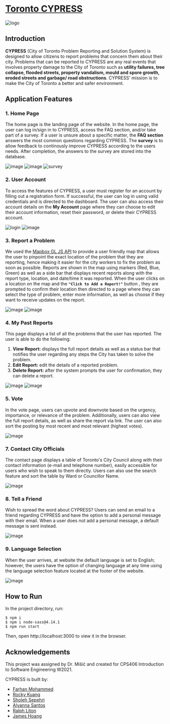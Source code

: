 # [Toronto CYPRESS](https://cypressw2021.netlify.app/)
![logo](https://user-images.githubusercontent.com/72548456/114451620-716fe600-9ba5-11eb-87e3-27c81cd03b7b.png)

## Introduction
**CYPRESS** (City of Toronto Problem Reporting and Solution System) is designed to allow citizens to report problems that concern them about their city. Problems that can be reported to CYPRESS are any real events that involves property damage to the City of Toronto such as **utility failures, tree collapse, flooded streets, property vandalism, mould and spore growth, eroded streets and garbage/ road obstructions**. CYPRESS' mission is to make the City of Toronto a better and safer environment.

## Application Features

### 1. Home Page
The home page is the landing page of the website. In the home page, the user can log in/sign in to CYPRESS, access the FAQ section, and/or take part of a survey. If a user is unsure about a specific matter, the **FAQ section** answers the most common questions regarding CYPRESS. The **survey** is to allow feedback to continously improve CYPRESS according to the users needs. After completion, the answers to the survey are stored into the database. 

![image](https://user-images.githubusercontent.com/72548456/114468926-375d0f00-9bba-11eb-958f-afb7abe99092.png)
![image](https://user-images.githubusercontent.com/72548456/114639210-3c45bf80-9c9b-11eb-8608-c590d8d8481e.png)
![survey](https://user-images.githubusercontent.com/72548456/114468784-05e44380-9bba-11eb-9960-4b3a86da52c2.png)

### 2. User Account
To access the features of CYPRESS, a user must register for an account by filling out a registration form. If successful, the user can log in using valid credentials and is directed to the dashboard. The user can also access their account details on the **My Account** page where they can choose to edit their account information, reset their password, or delete their CYPRESS account. 

![login](https://user-images.githubusercontent.com/72548456/114472052-9709e900-9bbf-11eb-8c99-03d15a920492.png)
![image](https://user-images.githubusercontent.com/72548456/114639294-731bd580-9c9b-11eb-9da1-a26ca03c4c0f.png)

### 3. Report a Problem
We used the [Mapbox GL JS API](https://docs.mapbox.com/mapbox-gl-js/api/) to provide a user friendly map that allows the user to pinpoint the exact location of the problem that they are reporting, hence making it easier for the city workers to fix the problem as soon as possible. Reports are shown in the map using markers (Red, Blue, Green) as well as a side bar that displays recent reports along with the report type, location, and date/time it was reported. When the user clicks on a location on the map and the **```"Click to Add a Report!"```** button , they are prompted to confirm their location then directed to a page where they can select the type of problem, enter more information, as well as choose if they want to receive updates on the report.

![image](https://user-images.githubusercontent.com/72548456/114639330-8cbd1d00-9c9b-11eb-81d2-ad11da9bca68.png)
![image](https://user-images.githubusercontent.com/72548456/114639465-f2110e00-9c9b-11eb-862e-f7af455fb9fc.png)


### 4. My Past Reports
This page displays a list of all the problems that the user has reported. The user is able to do the following:
1. **View Report:** displays the full report details as well as a status bar that notifies the user regarding any steps the City has taken to solve the problem. 
2. **Edit Report:** edit the details of a reported problem.
3. **Delete Report:** after the system prompts the user for confirmation, they can delete a report.

![image](https://user-images.githubusercontent.com/72548456/114468239-25c73780-9bb9-11eb-98da-bd2ee900596a.png)
![image](https://user-images.githubusercontent.com/72548456/114469917-fbc34480-9bbb-11eb-940d-98da14def628.png)

### 5. Vote
In the vote page, users can upvote and downvote based on the urgency, importance, or relevance of the problem. Additionally, users can also view the full report details, as well as share the report via link. The user can also sort the posting by most recent and most relevant (highest votes).

![image](https://user-images.githubusercontent.com/72548456/114639357-a1011a00-9c9b-11eb-8dfb-a607a536c8f2.png)

### 7. Contact City Officials
The contact page displays a table of Toronto's City Council along with their contact information (e-mail and telephone number), easily accessible for users who wish to speak to them directly. Users can also use the search feature and sort the table by Ward or Councillor Name. 

![image](https://user-images.githubusercontent.com/72548456/114465789-953b2800-9bb5-11eb-9666-262842aa0ebf.png)

### 8. Tell a Friend
Wish to spread the word about CYPRESS? Users can send an email to a friend regarding CYPRESS and have the option to add a personal message with their email. When a user does not add a personal message, a default message is sent instead.

![image](https://user-images.githubusercontent.com/72548456/114465913-c6b3f380-9bb5-11eb-8c67-cf3cf662f627.png)

### 9. Language Selection
When the user arrives, at website the default language is set to English; however, the users have the option of changing language at any time using the language selection feature located at the footer of the website. 

![image](https://user-images.githubusercontent.com/72548456/114465888-be5bb880-9bb5-11eb-9166-1bcac2a100fc.png)

## How to Run
In the project directory, run:
```
$ npm i 
$ npm i node-sass@4.14.1
$ npm run start 
```
Then, open http://localhost:3000 to view it in the browser.

## Acknowledgements
This project was assigned by Dr. Mišić and created for CPS406 Introduction to Software Engineering W2021.

CYPRESS is built by:
* [Farhan Mohammed](https://github.com/farhan-mohammed)
* [Rocky Kuang](https://github.com/RockyLogic)
* [Sholeh Sepehri](https://github.com/SholehSepehri)
* [Alyanna Santos](https://github.com/al-yanna)
* [Ralph Liton](https://github.com/rlitoncs)
* [James Hoang](https://github.com/JustJames7)
